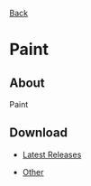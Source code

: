 [Back](../)

# Paint

## About

Paint

## Download

- [Latest Releases](https://github.com/moton-03/BirdSoft-Paint/releases/latest)

- [Other](https://github.com/moton-03/BirdSoft-Paint/releases)
